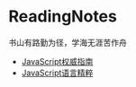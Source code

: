 # ReadingNotes
书山有路勤为径，学海无涯苦作舟

 - [JavaScript权威指南](./JavaScript权威指南.md)
 - [JavaScript语言精粹](./JavaScript语言精粹.md)
